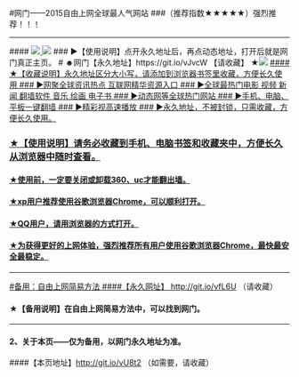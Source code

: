 #网门——2015自由上网全球最人气网站
###（推荐指数★★★★★）强烈推荐！！！
***
  <tr>
####    <td><a href="https://git.io/vJvcW" target="_blank"><img src="https://d1edyzn5utrkbr.cloudfront.net/Up/0WMYJ0.jpg"  <tr>    <td><a href="https://git.io/vJvcW" target="_blank"><img src="https://d1fkkgn0boo3on.cloudfront.net/Up/0WMDT0.jpg" /></a></td>
### ►【使用说明】点开永久地址后，再点动态地址，打开后就是网门真正主页。
# ☻网门【永久地址】https://git.io/vJvcW 【请收藏】
★<td><img src="https://d1edyzn5utrkbr.cloudfront.net/Up/0WMYJ0.jpg"  <tr>    <td><a href="https://git.io/vJvcW" target="_blank">
#### ★【收藏说明】永久地址区分大小写，请添加到浏览器书签里收藏，方便长久使用
### ►网聚全球资讯热点 互联网精华资源入口
### ►全球最热门电影 视频 新闻 翻墙软件 音乐 绘画 电子书
### ►动态网等全球热门网站
### ►手机、电脑、平板一键翻墙
### ►精彩视高速播放
### ►永久地址，不被封锁，只需收藏，方便长久使用。

### ★【使用说明】请务必收藏到手机、电脑书签和收藏夹中，方便长久从浏览器中随时查看。
#### ★使用前，一定要关闭或卸载360、uc才能翻出墙。
#### ★xp用户推荐使用谷歌浏览器Chrome，可以顺利打开。
#### ★QQ用户，请用浏览器的方式打开。
#### ★为获得更好的上网体验，强烈推荐所有用户使用谷歌浏览器Chrome，最快最安全最稳定。 

***
#备用：自由上网简易方法 
####【永久网址】 http://git.io/vfL6U （请收藏）
#### ★【备用说明】在自由上网简易方法中，可以找到网门。
***
#### 2、关于本页——仅为备用，以网门永久地址为准。
####【本页地址】http://git.io/vU8t2 （如需要，请收藏）




